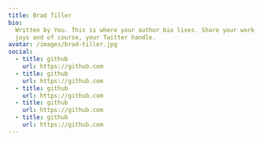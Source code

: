 ```yaml
---
title: Brad Tiller
bio:
  Written by You. This is where your author bio lives. Share your work, your
  joys and of course, your Twitter handle.
avatar: /images/brad-tiller.jpg
social:
  - title: github
    url: https://github.com
  - title: github
    url: https://github.com
  - title: github
    url: https://github.com
  - title: github
    url: https://github.com
  - title: github
    url: https://github.com
---
```

